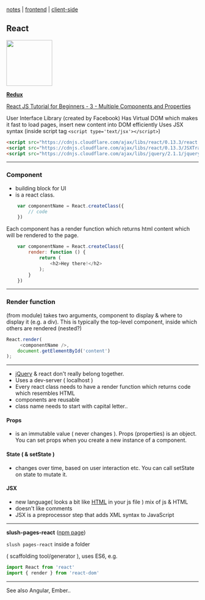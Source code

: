 [notes](../notes.md) | [frontend](../frontend.md) | [client-side](../client-side.md)

## React
<a href='https://facebook.github.io/react/'><img src="http://yycjs.com/real-world-react/img/react-logo.png" height="120" width="120"></a>

**[Redux](redux.md)**

[React JS Tutorial for Beginners - 3 - Multiple Components and Properties](http://bit.ly/1VBqhUe)

User Interface Library (created by Facebook)
Has Virtual DOM which makes it fast to load pages, insert new content into DOM efficiently
Uses JSX syntax (inside script tag `<script type='text/jsx'></script>`)

```html
<script src="https://cdnjs.cloudflare.com/ajax/libs/react/0.13.3/react.js"></script>
<script src="https://cdnjs.cloudflare.com/ajax/libs/react/0.13.3/JSXTransformer.js"></script>
<script src="https://cdnjs.cloudflare.com/ajax/libs/jquery/2.1.1/jquery.min.js"></script>
```

---

### Component
- building block for UI
- is a react class.


```javascript
    var componentName = React.createClass({
        // code
    })
```

Each component has a render function which returns html content which will be rendered to the page.

```javascript
    var componentName = React.createClass({
        render: function () {
            return (
                <h2>Hey there!</h2>
            );
        }
    })
```
_________

### Render function
(from module) takes two arguments, component to display & where to display it (e.g. a div). This is typically the top-level component, inside which others are rendered (nested?)

```javascript
React.render(
     <componentName />,
    document.getElementById('content')
);
```

---

- [jQuery](../javascript/jquery.md) & react don't really belong together.
- Uses a dev-server ( localhost )
- Every react class needs to have a render function which returns code which resembles HTML
- components are reusable
- class name needs to start with capital letter..

#### Props
- is an immutable value ( never changes ). Props (properties) is an object.
You can set props when you create a new instance of a component.

#### State ( & setState )
- changes over time, based on user interaction etc. You can call setState on state to mutate it.

#### JSX
- new language( looks a bit like [HTML](../HTML.HTML.md) in your js file ) mix of js & HTML
- doesn't like comments
- JSX is a preprocessor step that adds XML syntax to JavaScript

---

**slush-pages-react** ([npm page](https://www.npmjs.com/package/slush-pages-react))

`slush pages-react` inside a folder

( scaffolding tool/generator ), uses ES6, e.g.

```javascript
import React from 'react'
import { render } from 'react-dom'
```

---

See also Angular, Ember..
